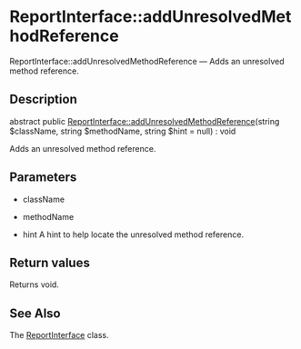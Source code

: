 ReportInterface::addUnresolvedMethodReference
================

ReportInterface::addUnresolvedMethodReference — Adds an unresolved method reference.

Description
---------------


abstract public [ReportInterface::addUnresolvedMethodReference](https://github.com/lingtalfi/DocTools/blob/master/doc/api/DocTools/Report/ReportInterface/addUnresolvedMethodReference.md)(string $className, string $methodName, string $hint = null) : void




Adds an unresolved method reference.




Parameters
--------------


- className
    

- methodName
    

- hint
    A hint to help locate the unresolved method reference.


Return values
----------------

Returns void.









See Also
-----------

The [ReportInterface](https://github.com/lingtalfi/DocTools/blob/master/doc/api/DocTools/Report/ReportInterface.md) class.
